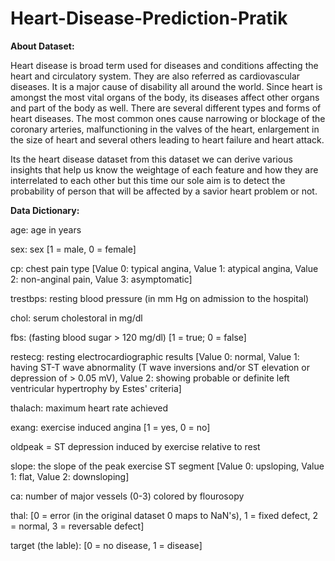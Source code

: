 # Heart-Disease-Prediction-Pratik

**About Dataset:**

Heart disease is broad term used for diseases and conditions affecting the heart and circulatory system. They are also referred as cardiovascular diseases. It is a major cause of disability all around the world. Since heart is amongst the most vital organs of the body, its diseases affect other organs and part of the body as well. There are several different types and forms of heart diseases. The most common ones cause narrowing or blockage of the coronary arteries, malfunctioning in the valves of the heart, enlargement in the size of heart and several others leading to heart failure and heart attack.

Its the heart disease dataset from this dataset we can derive various insights that help us know the weightage of each feature and how they are interrelated to each other but this time our sole aim is to detect the probability of person that will be affected by a savior heart problem or not.

**Data Dictionary:**

age: age in years

sex: sex [1 = male, 0 = female]

cp: chest pain type [Value 0: typical angina, Value 1: atypical angina, Value 2: non-anginal pain, Value 3: asymptomatic]

trestbps: resting blood pressure (in mm Hg on admission to the hospital)

chol: serum cholestoral in mg/dl

fbs: (fasting blood sugar > 120 mg/dl) [1 = true; 0 = false]

restecg: resting electrocardiographic results [Value 0: normal, Value 1: having ST-T wave abnormality (T wave inversions and/or ST elevation or depression of > 0.05 mV), Value 2: showing probable or definite left ventricular hypertrophy by Estes' criteria]

thalach: maximum heart rate achieved

exang: exercise induced angina [1 = yes, 0 = no]

oldpeak = ST depression induced by exercise relative to rest

slope: the slope of the peak exercise ST segment [Value 0: upsloping, Value 1: flat, Value 2: downsloping]

ca: number of major vessels (0-3) colored by flourosopy

thal: [0 = error (in the original dataset 0 maps to NaN's), 1 = fixed defect, 2 = normal, 3 = reversable defect]

target (the lable): [0 = no disease, 1 = disease]

